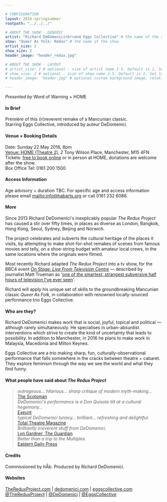 ```yaml
---

# CONFIGURATION
layout: 2016-springsummer
rootpath: "../../../"

# ABOUT THE SHOW - GENERIC
artist: "Richard DeDomenici<br>and Eggs Collective" # the name of the artist or company
show: "Queer As Yolk: Redux" # the name of the show
artist_size: 2
show_size: 2
header_image: "header_redux.jpg"

# ABOUT THE SHOW - LAYOUT
# artist_size: 1 # optional - size of artist name 1-5. Default is 1. Set longer names to lower values
# show_size: 2 # optional - size of show name 2-5. Default is 2. Set longer names to lower values
# header_image: "header.jpg" # optional custom background image, relative to current page

---
```

*Presented by* Word of Warning *+* HOME      
           
#### In Brief     
Première of this (ir)reverent remake of a Mancunian classic.<br>Starring Eggs Collective, introduced by auteur DeDomenici.        
         
#### Venue + Booking Details       
Date: Sunday 22 May 2016, 8pm              
<a href="http://homemcr.org/visit" target="_blank">Venue: HOME (Theatre 2)</a>, 2 Tony Wilson Place, Manchester, M15 4FN          
Tickets: <a href="http://homemcr.org/event/queer-as-yolk-redux" target="_blank"> free to book online</a> or in person at HOME, donations are welcome after the show.         
Box Office Tel: 0161 200 1500             
              
#### Access Information      
Age advisory + duration TBC. For specific age and access information please email <mailto:info@habarts.org> or call 0161 232 6086.    

#### More
Since 2013 Richard DeDomenici's inexplicably popular *The Redux Project* has caused a stir over fifty times, in places as diverse as London, Bangkok, Hong Kong, Seoul, Sydney, Beijing and Norwich.         
         
The project celebrates and subverts the cultural heritage of the places it visits, by attempting to make shot-for-shot remakes of scenes from famous movies and telly, on a shoe-string budget with amateur local crews, in the same locations where the originals were filmed.         
          
Most recently Richard adapted *The Redux Project* into a tv show, for the BBC4 event <a href="http://www.bbc.co.uk/programmes/p038bxhz" target="_blank">*On Stage: Live From Television Centre*</a> — described by journalist Matt Trueman as '<a href="http://twitter.com/matttrueman/status/666028504119648256" target="_blank">one of the smartest, strangest subversive half hours of television I've ever seen</a>'.        
        
Richard will apply his unique set of skills to the groundbreaking Mancunian classic *Queer As Folk*, in collaboration with renowned locally-sourced performance trio Eggs Collective.       
       
#### Who are they?    
Richard DeDomenici makes work that is social, joyful, topical and political — although rarely simultaneously. He specialises in urban-absurdist interventions which strive to create the kind of uncertainty that leads to possibility. In addition to Manchester, in 2016 he plans to make work in Malaysia, Macedonia and Milton Keynes.        
       
Eggs Collective are a trio making sharp, fun, culturally-observational performance that falls somewhere in the cracks between theatre + cabaret. They explore feminism through the way we see the world and what they find funny.        
        
#### What people have said about *The Redux Project*         
>*outrageous… hilarious… sharp critique of modern myth-making…*<br><a href="http://www.scotsman.com/lifestyle/culture/theatre/theatre-review-buzzcut-various-venues-glasgow-1-2870020" target="_blank">The Scotsman</a>       
>*DeDomenici's performance is a Don Quixote tilt at a cultural hegemony…*<br><a href="http://exeuntmagazine.com/features/live-from-television-centre" target="_blank">Exeunt</a>   
>*typical DeDomenici lunacy… brilliant… refreshing and delightful.*<br><a href="http://totaltheatre.org.uk/richard-dedomenici-the-redux-project/" target="_blank">Total Theatre Magazine</a>   
>*Brilliantly irreverent stuff from DeDomenici.*<br><a href="https://twitter.com/lyngardner/status/666011949394710530" target="_blank">Lyn Gardner, The Guardian</a>      
>*Better than a trip to the Multiplex.*<br><a href="http://www.edp24.co.uk/going-out/review_richard_dedomenici_the_redux_project_1_4075953" target="_blank">Eastern Daily Press</a>           
        
#### Credits         
Commissioned by hÅb. Produced by Richard DeDomenici.        
          
#### Websites       
<a href="http://dedomenici.com/redux" target="_blank">TheReduxProject.com</a> | <a href="http://dedomenici.com" target="_blank">dedomenici.com</a> | <a href="http://www.EggsCollective.com" target="_blank">eggscollective.com</a><br><a href="http://twitter.com/TheReduxProject" target="_blank">@TheReduxProject</a> | <a href="http://twitter.com/DeDomenici" target="_blank">@DeDomenici</a> | <a href="http://twitter.com/EggsCollective" target="_blank">@EggsCollective</a>
